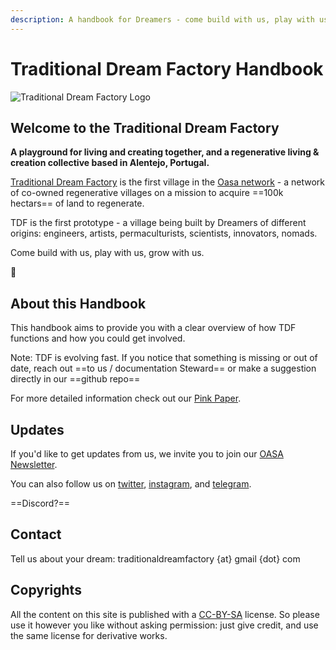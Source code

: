 ```yaml
---
description: A handbook for Dreamers - come build with us, play with us, grow with us.
---
```


# Traditional Dream Factory Handbook
![Traditional Dream Factory Logo](../.gitbook/assets/tdf-sheep.png)

## Welcome to the Traditional Dream Factory
**A playground for living and creating together, and a regenerative living & creation collective based in Alentejo, Portugal.**

[Traditional Dream Factory](https://traditionaldreamfactory.com/) is the first village in the [Oasa network](https://oasa.co) - a network of co-owned regenerative villages on a mission to acquire ==100k hectars== of land to regenerate.

TDF is the first prototype - a village being built by Dreamers of different origins: engineers, artists, permaculturists, scientists, innovators, nomads.

Come build with us, play with us, grow with us.

🌳

## About this Handbook
This handbook aims to provide you with a clear overview of how TDF functions and how you could get involved.

Note: TDF is evolving fast. If you notice that something is missing or out of date, reach out ==to us / documentation Steward== or make a suggestion directly in our ==github repo==

For more detailed information check out our [Pink Paper](https://docs.google.com/document/d/177JkHCy0AhplsaEEYpFHBsiI6d4uLk0TgURSKfBIewE/mobilebasic).

## Updates
If you'd like to get updates from us, we invite you to join our [OASA Newsletter](https://oasa.co).

You can also follow us on [twitter](https://twitter.com/tdfinyourdreams/), [instagram](https://www.instagram.com/traditionaldreamfactory/), and [telegram](https://t.me/+7yBqlNOMbRtlZmFh).

==Discord?==

## Contact
Tell us about your dream: traditionaldreamfactory {at} gmail {dot} com

## Copyrights
All the content on this site is published with a [CC-BY-SA](https://creativecommons.org/licenses/by-sa/4.0/) license. So please use it however you like without asking permission: just give credit, and use the same license for derivative works.